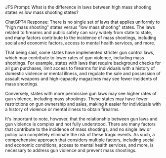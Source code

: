 JFS Prompt:
What is the difference in laws between high mass shooting states vs low mass shooting states?

ChatGPT4 Response:
There is no single set of laws that applies uniformly to "high mass shooting" states versus "low mass shooting" states. The laws related to firearms and public safety can vary widely from state to state, and many factors contribute to the incidence of mass shootings, including social and economic factors, access to mental health services, and more.

That being said, some states have implemented stricter gun control laws, which may contribute to lower rates of gun violence, including mass shootings. For example, states with laws that require background checks for all gun purchases, limit access to firearms for individuals with a history of domestic violence or mental illness, and regulate the sale and possession of assault weapons and high-capacity magazines may see fewer incidents of mass shootings.

Conversely, states with more permissive gun laws may see higher rates of gun violence, including mass shootings. These states may have fewer restrictions on gun ownership and sales, making it easier for individuals with a history of violence or mental illness to obtain firearms.

It's important to note, however, that the relationship between gun laws and gun violence is complex and not fully understood. There are many factors that contribute to the incidence of mass shootings, and no single law or policy can completely eliminate the risk of these tragic events. As such, a comprehensive approach that considers multiple factors, including social and economic conditions, access to mental health services, and more, is necessary to address gun violence and prevent mass shootings.